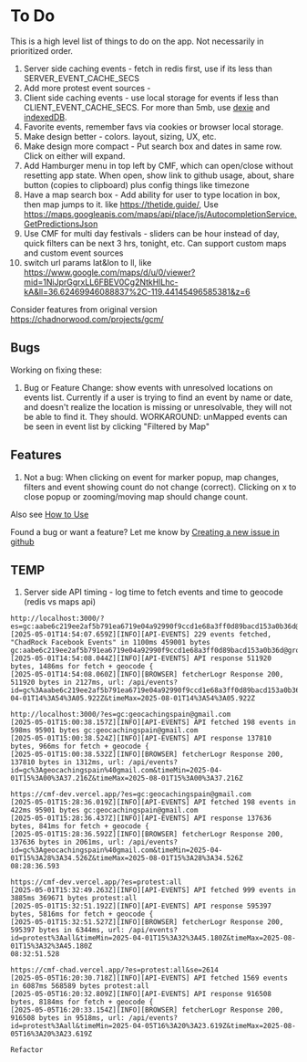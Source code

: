 # To Do

This is a high level list of things to do on the app. Not necessarily in prioritized order.

1. Server side caching events - fetch in redis first, use if its less than SERVER_EVENT_CACHE_SECS
1. Add more protest event sources -
1. Client side caching events - use local storage for events if less than CLIENT_EVENT_CACHE_SECS. For more than 5mb, use [dexie](https://github.com/dexie/Dexie.js/?tab=readme-ov-file#hello-world-react--typescript) and [indexedDB](https://www.geeksforgeeks.org/difference-between-localstorage-and-indexeddb-in-javascript/).
1. Favorite events, remember favs via cookies or browser local storage.
1. Make design better - colors. layout, sizing, UX, etc.
1. Make design more compact - Put search box and dates in same row. Click on either will expand.
1. Add Hamburger menu in top left by CMF, which can open/close without resetting app state. When open, show link to github usage, about, share button (copies to clipboard) plus config things like timezone
1. Have a map search box - Add ability for user to type location in box, then map jumps to it. like https://thetide.guide/, Use https://maps.googleapis.com/maps/api/place/js/AutocompletionService.GetPredictionsJson
1. Use CMF for multi day festivals - sliders can be hour instead of day, quick filters can be next 3 hrs, tonight, etc. Can support custom maps and custom event sources
1. switch url params lat&lon to ll, like https://www.google.com/maps/d/u/0/viewer?mid=1NiJprGgrxLL6FBEV0Cg2NtkHlLhc-kA&ll=36.62469946088837%2C-119.44145496585381&z=6

Consider features from original version https://chadnorwood.com/projects/gcm/

## Bugs

Working on fixing these:

1. Bug or Feature Change: show events with unresolved locations on events list. Currently if a user is trying to find an event by name or date, and doesn't realize the location is missing or unresolvable, they will not be able to find it. They should.
   WORKAROUND: unMapped events can be seen in event list by clicking "Filtered by Map"

## Features

1. Not a bug: When clicking on event for marker popup, map changes, filters and event showing count do not change (correct). Clicking on x to close popup or zooming/moving map should change count.

Also see [How to Use](usage.md)

Found a bug or want a feature? Let me know by [Creating a new issue in github](https://github.com/chadn/cmf/issues/new)

## TEMP

1. Server side API timing - log time to fetch events and time to geocode (redis vs maps api)

```
http://localhost:3000/?es=gc:aabe6c219ee2af5b791ea6719e04a92990f9ccd1e68a3ff0d89bacd153a0b36d@group.calendar.google.com
[2025-05-01T14:54:07.659Z][INFO][API-EVENTS] 229 events fetched, "ChadRock Facebook Events" in 1100ms 459001 bytes gc:aabe6c219ee2af5b791ea6719e04a92990f9ccd1e68a3ff0d89bacd153a0b36d@group.calendar.google.com
[2025-05-01T14:54:08.044Z][INFO][API-EVENTS] API response 511920 bytes, 1486ms for fetch + geocode {
[2025-05-01T14:54:08.060Z][INFO][BROWSER] fetcherLogr Response 200, 511920 bytes in 2127ms, url: /api/events?id=gc%3Aaabe6c219ee2af5b791ea6719e04a92990f9ccd1e68a3ff0d89bacd153a0b36d%40group.calendar.google.com&timeMin=2025-04-01T14%3A54%3A05.922Z&timeMax=2025-08-01T14%3A54%3A05.922Z

http://localhost:3000/?es=gc:geocachingspain@gmail.com
[2025-05-01T15:00:38.157Z][INFO][API-EVENTS] API fetched 198 events in 598ms 95901 bytes gc:geocachingspain@gmail.com
[2025-05-01T15:00:38.524Z][INFO][API-EVENTS] API response 137810 bytes, 966ms for fetch + geocode {
[2025-05-01T15:00:38.532Z][INFO][BROWSER] fetcherLogr Response 200, 137810 bytes in 1312ms, url: /api/events?id=gc%3Ageocachingspain%40gmail.com&timeMin=2025-04-01T15%3A00%3A37.216Z&timeMax=2025-08-01T15%3A00%3A37.216Z

https://cmf-dev.vercel.app/?es=gc:geocachingspain@gmail.com
[2025-05-01T15:28:36.019Z][INFO][API-EVENTS] API fetched 198 events in 422ms 95901 bytes gc:geocachingspain@gmail.com
[2025-05-01T15:28:36.437Z][INFO][API-EVENTS] API response 137636 bytes, 841ms for fetch + geocode {
[2025-05-01T15:28:36.592Z][INFO][BROWSER] fetcherLogr Response 200, 137636 bytes in 2061ms, url: /api/events?id=gc%3Ageocachingspain%40gmail.com&timeMin=2025-04-01T15%3A28%3A34.526Z&timeMax=2025-08-01T15%3A28%3A34.526Z
08:28:36.593

https://cmf-dev.vercel.app/?es=protest:all
[2025-05-01T15:32:49.263Z][INFO][API-EVENTS] API fetched 999 events in 3885ms 369671 bytes protest:all
[2025-05-01T15:32:51.192Z][INFO][API-EVENTS] API response 595397 bytes, 5816ms for fetch + geocode {
[2025-05-01T15:32:51.527Z][INFO][BROWSER] fetcherLogr Response 200, 595397 bytes in 6344ms, url: /api/events?id=protest%3Aall&timeMin=2025-04-01T15%3A32%3A45.180Z&timeMax=2025-08-01T15%3A32%3A45.180Z
08:32:51.528

https://cmf-chad.vercel.app/?es=protest:all&se=2614
[2025-05-05T16:20:30.718Z][INFO][API-EVENTS] API fetched 1569 events in 6087ms 568589 bytes protest:all
[2025-05-05T16:20:32.809Z][INFO][API-EVENTS] API response 916508 bytes, 8184ms for fetch + geocode {
[2025-05-05T16:20:33.154Z][INFO][BROWSER] fetcherLogr Response 200, 916508 bytes in 9518ms, url: /api/events?id=protest%3Aall&timeMin=2025-04-05T16%3A20%3A23.619Z&timeMax=2025-08-05T16%3A20%3A23.619Z

Refactor
```
